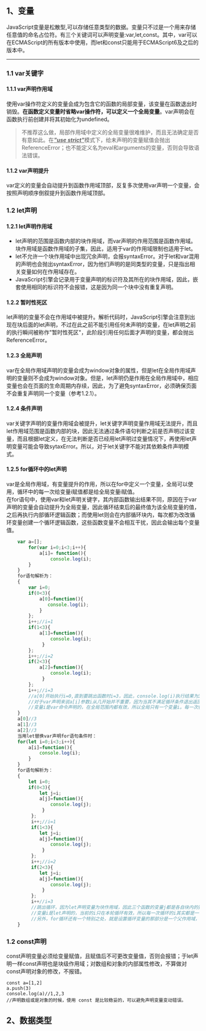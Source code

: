 ## 1、变量
JavaScript变量是松散型,可以存储任意类型的数据。变量只不过是一个用来存储任意值的命名占位符。有三个关键词可以声明变量:var,let,const。其中，var可以在ECMAScript的所有版本中使用，而let和const只能用于ECMAScript6及之后的版本中。
***
### 1.1 var关键字
#### 1.1.1 var声明作用域
使用var操作符定义的变量会成为包含它的函数的局部变量，该变量在函数退出时销毁。**在函数定义变量时省略var操作符，可以定义一个全局变量**。var声明会在函数执行前创建并将其初始化为undefined。
> 不推荐这么做，局部作用域中定义的全局变量很难维护，而且无法确定是否有意如此。在<u>***"use strict"***</u>模式下，给未声明的变量赋值会抛出ReferenceError；也不能定义名为eval和arguments的变量，否则会导致语法错误。
#### 1.1.2 var声明提升
var定义的变量会自动提升到函数作用域顶部，反复多次使用var声明一个变量，会按照声明顺序倒叙提升到函数作用域顶部。
### 1.2 let声明
#### 1.2.1 let声明作用域
* let声明的范围是函数内部的块作用域，而var声明的作用范围是函数作用域。块作用域是函数作用域的子集，因此，适用于var的作用域限制也适用于let。
* let不允许一个块作用域中出现冗余声明，会报syntaxError。对于let和var混用的声明也会抛出syntaxError，因为他们声明的是同类型的变量，只是指出相关变量如何在作用域存在。
* JavaScript引擎会记录用于变量声明的标识符及其所在的块作用域，因此，嵌套使用相同的标识符不会报错，这是因为同一个块中没有重复声明。
#### 1.2.2 暂时性死区
let声明的变量不会在作用域中被提升。解析代码时，JavaScript引擎会注意到出现在块后面的let声明，不过在此之前不能引用任何未声明的变量，在let声明之前的执行瞬间被称作"暂时性死区"，此阶段引用任何后面才声明的变量，都会抛出ReferenceError。
#### 1.2.3 全局声明
var在全局作用域声明的变量会成为window对象的属性，但是let在全局作用域声明的变量则不会成为window对象。但是，let声明仍是作用在全局作用域中，相应变量也会在页面的生命周期内存续，因此，为了避免syntaxError，必须确保页面不会重复声明同一个变量（参考1.2.1）。
#### 1.2.4 条件声明
var关键字声明的变量作用域会被提升，let关键字声明变量作用域无法提升，而且let作用域范围是函数内部的块，因此无法通过条件语句判断之前是否声明过该变量，而且根据let定义，在无法判断是否已经用let声明过变量情况下，再使用let声明变量可能会导致sytaxError。所以，对于let关键字不能对其依赖条件声明模式。
#### 1.2.5 for循环中的let声明
var是全局作用域，有变量提升的作用，所以在for中定义一个变量，全局可以使用，循环中的每一次给变量i赋值都是给全局变量i赋值。   
在for语句中，使用var和let声明关键字，其内部函数输出结果不同，原因在于var声明的变量会自动提升为全局变量，因此循环结束后的最终值为该全局变量的值，之后再执行内部循环逻辑函数；而使用let则会在内部循环块内，每次都为改改循环变量创建一个循环逻辑函数，这些函数变量不会相互干扰，因此会输出每个变量值。
```javascript    
    var a=[];
        for(var i=0;i<3;i++){
            a[i]= function(){
                console.log(i);
        }    
    }
    for语句解析为：
    {
        var i=0;
        if(0<3){
            a[0]=function(){
               console.log(i);
            }
        };
        i++;//i=1
        if(1<3){
            a[1]=function(){
                console.log(i);
             }
        };
        i++;//i=2
        if(2<3){
            a[2]=function(){
                console.log(i);
             }
        };
        i++;//i=3
        //a[0]开始执行i=0,直到要跳出函数时i=3，因此，console.log(i)执行结果为3。   
        //对于var声明来说a[i]参数i从几开始并不重要，因为当其不满足循环条件退出返回结果时i都等于3，因此其函数主体console.log(i)都为3。
        //变量i是var命令声明的，在全局范围内都有效，所以全局只有一个变量i。每一次循环，变量i的值都会发生改变，而循环内被赋给数组a的函数内部的console.log(i)，里面的i指向的就是全局的i。也就是说，所有数组a的成员里面的i，指向的都是同一个i，导致运行时输出的是最后一轮的i的值，也就是 10。
    }    
    a[0]//3
    a[1]//3
    a[2]//3
    当用let替换var声明for语句条件时：
    for(let i=0;i<3;i++){
        a[i]=function(){
            console.log(i);
        }
    }
    for语句解析为：
    {
        let i=0;
        if(0<3){
            let j=i;
            a[j]=function(){
                console.log(j);
             }
         };
         i++;//i=1
         if(1<3){
            let j=i;
            a[j]=function(){
                console.log(j);
             }
         };
         i++;//i=2
         if(2<3){
            let j=i;
            a[j]=function(){
                console.log(j);
             }
         };
         i++//i=3
         //跳出循环，因为let声明变量为块作用域，因此三个函数的变量j都是各自块内的独立的变量，互不干扰。
         //变量i是let声明的，当前的i只在本轮循环有效，所以每一次循环的i其实都是一个新的变量，所以最后输出的是6。你可能会问，如果每一轮循环的变量i都是重新声明的，那它怎么知道上一轮///循环的值，从而计算出本轮循环的值？这是因为JavaScript引擎内部会记住上一轮循环的值，初始化本轮的变量i时，就在上一轮循环的基础上进行计算。
         //另外，for循环还有一个特别之处，就是设置循环变量的那部分是一个父作用域，而循环体内部是一个单独的子作用域。
    }
```
<u></u>
### 1.2 const声明   
const声明变量必须给变量赋值，且赋值后不可更改变量值，否则会报错；于let声明一样const声明也是块级作用域；对数组和对象的内部属性修改，不算做对const声明对象的修改，不报错。
```
const a=[1,2]
a.push(3)
console.log(a)//1,2,3
//声明数组或是对象的时候，使用 const 是比较稳妥的，可以避免声明变量变动错误。
```
<u></u>
## 2、数据类型